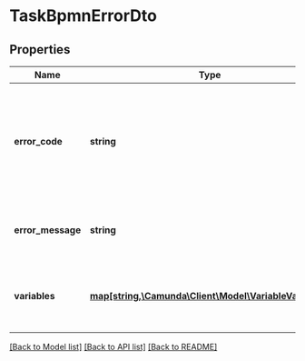 # TaskBpmnErrorDto

## Properties
Name | Type | Description | Notes
------------ | ------------- | ------------- | -------------
**error_code** | **string** | An error code that indicates the predefined error. It is used to identify the BPMN error handler. | [optional] 
**error_message** | **string** | An error message that describes the error. | [optional] 
**variables** | [**map[string,\Camunda\Client\Model\VariableValueDto]**](VariableValueDto.md) | A JSON object containing variable key-value pairs. | [optional] 

[[Back to Model list]](../../README.md#documentation-for-models) [[Back to API list]](../../README.md#documentation-for-api-endpoints) [[Back to README]](../../README.md)

